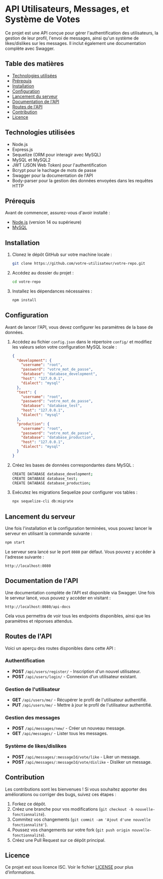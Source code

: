 # API Utilisateurs, Messages, et Système de Votes

Ce projet est une API conçue pour gérer l'authentification des utilisateurs, la gestion de leur profil, l'envoi de messages, ainsi qu'un système de likes/dislikes sur les messages. Il inclut également une documentation complète avec Swagger.

## Table des matières
- [Technologies utilisées](#technologies-utilisées)
- [Prérequis](#prérequis)
- [Installation](#installation)
- [Configuration](#configuration)
- [Lancement du serveur](#lancement-du-serveur)
- [Documentation de l'API](#documentation-de-lapi)
- [Routes de l'API](#routes-de-lapi)
- [Contribution](#contribution)
- [Licence](#licence)

## Technologies utilisées

- Node.js
- Express.js
- Sequelize (ORM pour interagir avec MySQL)
- MySQL et MySQL2
- JWT (JSON Web Token) pour l'authentification
- Bcrypt pour le hachage de mots de passe
- Swagger pour la documentation de l'API
- Body-parser pour la gestion des données envoyées dans les requêtes HTTP

## Prérequis

Avant de commencer, assurez-vous d'avoir installé :

- [Node.js](https://nodejs.org/en/) (version 14 ou supérieure)
- [MySQL](https://www.mysql.com/)

## Installation

1. Clonez le dépôt GitHub sur votre machine locale :

   ```bash
   git clone https://github.com/votre-utilisateur/votre-repo.git
   ```

2. Accédez au dossier du projet :

   ```bash
   cd votre-repo
   ```

3. Installez les dépendances nécessaires :

   ```bash
   npm install
   ```

## Configuration

Avant de lancer l'API, vous devez configurer les paramètres de la base de données.

1. Accédez au fichier `config.json` dans le répertoire `config/` et modifiez les valeurs selon votre configuration MySQL locale :

   ```json
   {
     "development": {
       "username": "root",
       "password": "votre_mot_de_passe",
       "database": "database_development",
       "host": "127.0.0.1",
       "dialect": "mysql"
     },
     "test": {
       "username": "root",
       "password": "votre_mot_de_passe",
       "database": "database_test",
       "host": "127.0.0.1",
       "dialect": "mysql"
     },
     "production": {
       "username": "root",
       "password": "votre_mot_de_passe",
       "database": "database_production",
       "host": "127.0.0.1",
       "dialect": "mysql"
     }
   }
   ```

2. Créez les bases de données correspondantes dans MySQL :

   ```bash
   CREATE DATABASE database_development;
   CREATE DATABASE database_test;
   CREATE DATABASE database_production;
   ```

3. Exécutez les migrations Sequelize pour configurer vos tables :

   ```bash
   npx sequelize-cli db:migrate
   ```

## Lancement du serveur

Une fois l'installation et la configuration terminées, vous pouvez lancer le serveur en utilisant la commande suivante :

```bash
npm start
```

Le serveur sera lancé sur le port `8080` par défaut. Vous pouvez y accéder à l'adresse suivante :

```
http://localhost:8080
```

## Documentation de l'API

Une documentation complète de l'API est disponible via Swagger. Une fois le serveur lancé, vous pouvez y accéder en visitant :

```
http://localhost:8080/api-docs
```

Cela vous permettra de voir tous les endpoints disponibles, ainsi que les paramètres et réponses attendus.

## Routes de l'API

Voici un aperçu des routes disponibles dans cette API :

### Authentification
- **POST** `/api/users/register/` - Inscription d'un nouvel utilisateur.
- **POST** `/api/users/login/` - Connexion d'un utilisateur existant.

### Gestion de l'utilisateur
- **GET** `/api/users/me/` - Récupérer le profil de l'utilisateur authentifié.
- **PUT** `/api/users/me/` - Mettre à jour le profil de l'utilisateur authentifié.

### Gestion des messages
- **POST** `/api/messages/new/` - Créer un nouveau message.
- **GET** `/api/messages/` - Lister tous les messages.

### Système de likes/dislikes
- **POST** `/api/messages/:messageId/vote/like` - Liker un message.
- **POST** `/api/messages/:messageId/vote/dislike` - Disliker un message.

## Contribution

Les contributions sont les bienvenues ! Si vous souhaitez apporter des améliorations ou corriger des bugs, suivez ces étapes :

1. Forkez ce dépôt.
2. Créez une branche pour vos modifications (`git checkout -b nouvelle-fonctionnalité`).
3. Commitez vos changements (`git commit -am 'Ajout d'une nouvelle fonctionnalité'`).
4. Poussez vos changements sur votre fork (`git push origin nouvelle-fonctionnalité`).
5. Créez une Pull Request sur ce dépôt principal.

## Licence

Ce projet est sous licence ISC. Voir le fichier [LICENSE](LICENSE) pour plus d’informations.

